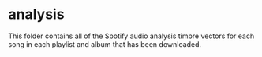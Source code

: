 # analysis

This folder contains all of the Spotify audio analysis timbre vectors for each song in each playlist and album that has been downloaded.
